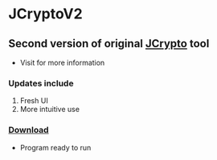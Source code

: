 # JCryptoV2

## Second version of original [JCrypto](https://github.com/DavidAraujo98/JCrypto) tool
- Visit for more information

### Updates include
1. Fresh UI
2. More intuitive use


### [Download](https://github.com/DavidAraujo98/JCryptoV2/raw/main/JCryptoV2.jar)
 - Program ready to run

